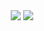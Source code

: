 <div align="center">
<img src="https://user-images.githubusercontent.com/80523209/201500852-16963042-1022-4dfc-a549-c1ea7c66ff8e.png"/>
<img src="https://komarev.com/ghpvc/?username=erdempy&color=000000"/>
</div>
